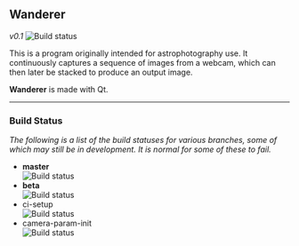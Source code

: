 ## Wanderer

*v0.1* ![Build status](https://travis-ci.org/Ernest314/wanderer.svg?branch=master)

This is a program originally intended for astrophotography use. It continuously
captures a sequence of images from a webcam, which can then later be stacked
to produce an output image.

**Wanderer** is made with Qt.

---

### Build Status

*The following is a list of the build statuses for various branches, some of
which may still be in development. It is normal for some of these to fail.*

+ **master**  
    ![Build status](https://travis-ci.org/Ernest314/wanderer.svg?branch=master)
+ **beta**  
    ![Build status](https://travis-ci.org/Ernest314/wanderer.svg?branch=beta)
+ ci-setup  
    ![Build status](https://travis-ci.org/Ernest314/wanderer.svg?branch=ci-setup)
+ camera-param-init  
    ![Build status](https://travis-ci.org/Ernest314/wanderer.svg?branch=camera-param-init)
